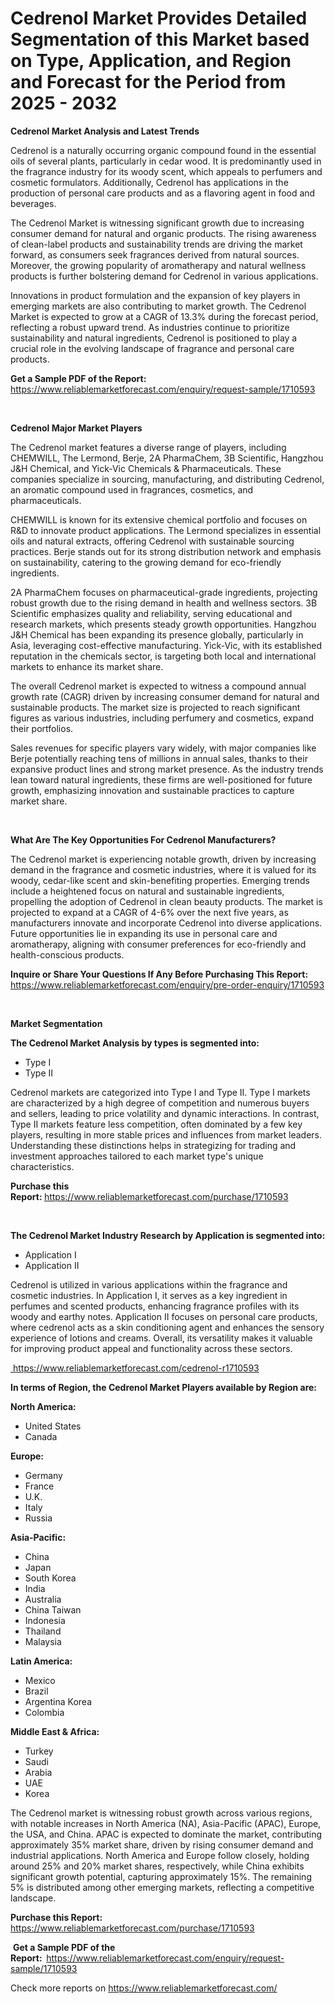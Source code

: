 <p><h1>Cedrenol Market Provides Detailed Segmentation of this Market based on Type, Application, and Region and Forecast for the Period from 2025 - 2032</h1></p><p><strong>Cedrenol Market Analysis and Latest Trends</strong></p>
<p><p>Cedrenol is a naturally occurring organic compound found in the essential oils of several plants, particularly in cedar wood. It is predominantly used in the fragrance industry for its woody scent, which appeals to perfumers and cosmetic formulators. Additionally, Cedrenol has applications in the production of personal care products and as a flavoring agent in food and beverages.</p><p>The Cedrenol Market is witnessing significant growth due to increasing consumer demand for natural and organic products. The rising awareness of clean-label products and sustainability trends are driving the market forward, as consumers seek fragrances derived from natural sources. Moreover, the growing popularity of aromatherapy and natural wellness products is further bolstering demand for Cedrenol in various applications.</p><p>Innovations in product formulation and the expansion of key players in emerging markets are also contributing to market growth. The Cedrenol Market is expected to grow at a CAGR of 13.3% during the forecast period, reflecting a robust upward trend. As industries continue to prioritize sustainability and natural ingredients, Cedrenol is positioned to play a crucial role in the evolving landscape of fragrance and personal care products.</p></p>
<p><strong>Get a Sample PDF of the Report:&nbsp;</strong> <a href="https://www.reliablemarketforecast.com/enquiry/request-sample/1710593?utm_campaign=1097&utm_medium=2&utm_source=Github&utm_content=ia&utm_term=10012025&utm_id=cedrenol">https://www.reliablemarketforecast.com/enquiry/request-sample/1710593</a></p>
<p>&nbsp;</p>
<p><strong>Cedrenol Major Market Players</strong></p>
<p><p>The Cedrenol market features a diverse range of players, including CHEMWILL, The Lermond, Berje, 2A PharmaChem, 3B Scientific, Hangzhou J&H Chemical, and Yick-Vic Chemicals & Pharmaceuticals. These companies specialize in sourcing, manufacturing, and distributing Cedrenol, an aromatic compound used in fragrances, cosmetics, and pharmaceuticals.</p><p>CHEMWILL is known for its extensive chemical portfolio and focuses on R&D to innovate product applications. The Lermond specializes in essential oils and natural extracts, offering Cedrenol with sustainable sourcing practices. Berje stands out for its strong distribution network and emphasis on sustainability, catering to the growing demand for eco-friendly ingredients. </p><p>2A PharmaChem focuses on pharmaceutical-grade ingredients, projecting robust growth due to the rising demand in health and wellness sectors. 3B Scientific emphasizes quality and reliability, serving educational and research markets, which presents steady growth opportunities. Hangzhou J&H Chemical has been expanding its presence globally, particularly in Asia, leveraging cost-effective manufacturing. Yick-Vic, with its established reputation in the chemicals sector, is targeting both local and international markets to enhance its market share.</p><p>The overall Cedrenol market is expected to witness a compound annual growth rate (CAGR) driven by increasing consumer demand for natural and sustainable products. The market size is projected to reach significant figures as various industries, including perfumery and cosmetics, expand their portfolios.</p><p>Sales revenues for specific players vary widely, with major companies like Berje potentially reaching tens of millions in annual sales, thanks to their expansive product lines and strong market presence. As the industry trends lean toward natural ingredients, these firms are well-positioned for future growth, emphasizing innovation and sustainable practices to capture market share.</p></p>
<p>&nbsp;</p>
<p><strong>What Are The Key Opportunities For Cedrenol Manufacturers?</strong></p>
<p><p>The Cedrenol market is experiencing notable growth, driven by increasing demand in the fragrance and cosmetic industries, where it is valued for its woody, cedar-like scent and skin-benefiting properties. Emerging trends include a heightened focus on natural and sustainable ingredients, propelling the adoption of Cedrenol in clean beauty products. The market is projected to expand at a CAGR of 4-6% over the next five years, as manufacturers innovate and incorporate Cedrenol into diverse applications. Future opportunities lie in expanding its use in personal care and aromatherapy, aligning with consumer preferences for eco-friendly and health-conscious products.</p></p>
<p><strong>Inquire or Share Your Questions If Any Before Purchasing This Report:</strong> <a href="https://www.reliablemarketforecast.com/enquiry/pre-order-enquiry/1710593?utm_campaign=1097&utm_medium=2&utm_source=Github&utm_content=ia&utm_term=10012025&utm_id=cedrenol">https://www.reliablemarketforecast.com/enquiry/pre-order-enquiry/1710593</a></p>
<p>&nbsp;</p>
<p><strong>Market Segmentation</strong></p>
<p><strong>The Cedrenol Market Analysis by types is segmented into:</strong></p>
<p><ul><li>Type I</li><li>Type II</li></ul></p>
<p><p>Cedrenol markets are categorized into Type I and Type II. Type I markets are characterized by a high degree of competition and numerous buyers and sellers, leading to price volatility and dynamic interactions. In contrast, Type II markets feature less competition, often dominated by a few key players, resulting in more stable prices and influences from market leaders. Understanding these distinctions helps in strategizing for trading and investment approaches tailored to each market type's unique characteristics.</p></p>
<p><strong>Purchase this Report:&nbsp;</strong><a href="https://www.reliablemarketforecast.com/purchase/1710593?utm_campaign=1097&utm_medium=2&utm_source=Github&utm_content=ia&utm_term=10012025&utm_id=cedrenol">https://www.reliablemarketforecast.com/purchase/1710593</a></p>
<p>&nbsp;</p>
<p><strong>The Cedrenol Market Industry Research by Application is segmented into:</strong></p>
<p><ul><li>Application I</li><li>Application II</li></ul></p>
<p><p>Cedrenol is utilized in various applications within the fragrance and cosmetic industries. In Application I, it serves as a key ingredient in perfumes and scented products, enhancing fragrance profiles with its woody and earthy notes. Application II focuses on personal care products, where cedrenol acts as a skin conditioning agent and enhances the sensory experience of lotions and creams. Overall, its versatility makes it valuable for improving product appeal and functionality across these sectors.</p></p>
<p><a href="https://www.reliablemarketforecast.com/cedrenol-r1710593?utm_campaign=1097&utm_medium=2&utm_source=Github&utm_content=ia&utm_term=10012025&utm_id=cedrenol">&nbsp;https://www.reliablemarketforecast.com/cedrenol-r1710593</a></p>
<p><strong>In terms of Region, the Cedrenol Market Players available by Region are:</strong></p>
<p>
    <p> <strong> North America: </strong>
        <ul>
            <li>United States</li>
            <li>Canada</li>
        </ul>
        </p> 
    <p> <strong> Europe: </strong>
        <ul>
            <li>Germany</li>
            <li>France</li>
            <li>U.K.</li>
            <li>Italy</li>
            <li>Russia</li>
        </ul>
        </p> 
    <p> <strong> Asia-Pacific: </strong>
        <ul>
            <li>China</li>
            <li>Japan</li>
            <li>South Korea</li>
            <li>India</li>
            <li>Australia</li>
            <li>China Taiwan</li>
            <li>Indonesia</li>
            <li>Thailand</li>
            <li>Malaysia</li>
        </ul>
        </p> 
    <p> <strong> Latin America: </strong>
        <ul>
            <li>Mexico</li>
            <li>Brazil</li>
            <li>Argentina Korea</li>
            <li>Colombia</li>
        </ul>
        </p> 
    <p> <strong> Middle East & Africa: </strong>
        <ul>
            <li>Turkey</li>
            <li>Saudi</li>
            <li>Arabia</li>
            <li>UAE</li>
            <li>Korea</li>
        </ul>
    </p>
    </p>
<p><p>The Cedrenol market is witnessing robust growth across various regions, with notable increases in North America (NA), Asia-Pacific (APAC), Europe, the USA, and China. APAC is expected to dominate the market, contributing approximately 35% market share, driven by rising consumer demand and industrial applications. North America and Europe follow closely, holding around 25% and 20% market shares, respectively, while China exhibits significant growth potential, capturing approximately 15%. The remaining 5% is distributed among other emerging markets, reflecting a competitive landscape.</p></p>
<p><strong>Purchase this Report: </strong><a href="https://www.reliablemarketforecast.com/purchase/1710593?utm_campaign=1097&utm_medium=2&utm_source=Github&utm_content=ia&utm_term=10012025&utm_id=cedrenol">https://www.reliablemarketforecast.com/purchase/1710593</a></p>
<p>&nbsp;<strong>Get a Sample PDF of the Report:&nbsp;&nbsp;</strong><a href="https://www.reliablemarketforecast.com/enquiry/request-sample/1710593?utm_campaign=1097&utm_medium=2&utm_source=Github&utm_content=ia&utm_term=10012025&utm_id=cedrenol">https://www.reliablemarketforecast.com/enquiry/request-sample/1710593</a></p>
<p><strong></strong></p>
<p>Check more reports on <a href="https://www.reliablemarketforecast.com/?utm_campaign=1097&utm_medium=2&utm_source=Github&utm_content=ia&utm_term=10012025&utm_id=cedrenol">https://www.reliablemarketforecast.com/</a></p>